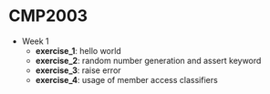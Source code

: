 # CMP2003


- Week 1
    - **exercise_1**: hello world
    - **exercise_2**: random number generation and assert keyword
    - **exercise_3**: raise error
    - **exercise_4**: usage of member access classifiers
